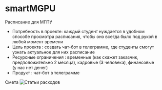 # smartMGPU
Расписание для МГПУ

- Потребность в проекте: каждый студент нуждается в удобном способе просмотра расписания, чтобы оно всегда было под рукой в любой момент времени
- Цель проекта : создать чат-бот в телеграмме, где студенты смогут узнать актуальное для них расписание
- Ресурсные ограничения : временные (как скажет заказчик, предположительно 2 месяца), кадровые (3 человека), финансовые (у нас нет денег)
- Продукт : чат-бот в телеграмме

Смета
![Статьи расходов](https://github.com/nastyajessy/SkaziteChtoGovorit/blob/main/статья%20расходов.PNG)
